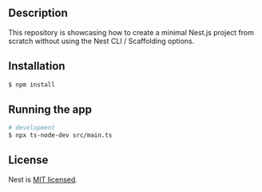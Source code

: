 ## Description

This repository is showcasing how to create a minimal Nest.js project from scratch without using the Nest CLI / Scaffolding options.

## Installation

```bash
$ npm install
```

## Running the app

```bash
# development
$ npx ts-node-dev src/main.ts
```

## License

Nest is [MIT licensed](LICENSE).
